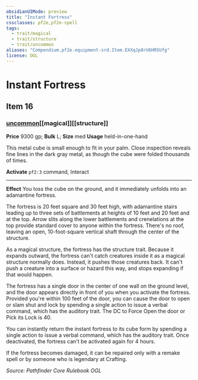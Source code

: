```yaml
---
obsidianUIMode: preview
title: "Instant Fortress"
cssclasses: pf2e,pf2e-spell
tags:
  - trait/magical
  - trait/structure
  - trait/uncommon
aliases: "Compendium.pf2e.equipment-srd.Item.EXXqJp8rU6HR5Ufg"
license: OGL
---
```

# Instant Fortress
## Item 16
### [uncommon](uncommon "Uncommon Rarity Trait")[[magical]][[structure]]


**Price** 9300 gp; 
**Bulk** L; **Size** med
**Usage** held-in-one-hand

This metal cube is small enough to fit in your palm. Close inspection reveals fine lines in the dark gray metal, as though the cube were folded thousands of times.

**Activate** `pf2:3` command, Interact

* * *

**Effect** You toss the cube on the ground, and it immediately unfolds into an adamantine fortress.

The fortress is 20 feet square and 30 feet high, with adamantine stairs leading up to three sets of battlements at heights of 10 feet and 20 feet and at the top. Arrow slits along the lower battlements and crenelations at the top provide standard cover to anyone within the fortress. There's no roof, leaving an open, 10-foot-square vertical shaft through the center of the structure.

As a magical structure, the fortress has the structure trait. Because it expands outward, the fortress can't catch creatures inside it as a magical structure normally does. Instead, it pushes those creatures back. It can't push a creature into a surface or hazard this way, and stops expanding if that would happen.

The fortress has a single door in the center of one wall on the ground level, and the door appears directly in front of you when you activate the fortress. Provided you're within 100 feet of the door, you can cause the door to open or slam shut and lock by spending a single action to issue a verbal command, which has the auditory trait. The DC to Force Open the door or Pick its Lock is 40.

You can instantly return the instant fortress to its cube form by spending a single action to issue a verbal command, which has the auditory trait. Once deactivated, the fortress can't be activated again for 4 hours.

If the fortress becomes damaged, it can be repaired only with a remake spell or by someone who is legendary at Crafting.

*Source: Pathfinder Core Rulebook*
*OGL*